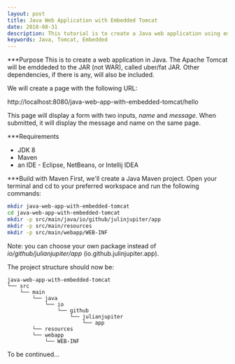 ```yaml
---
layout: post
title: Java Web Application with Embedded Tomcat
date: 2018-08-31
description: This tutorial is to create a Java web application using embedded Apache Tomcat web server.
keywords: Java, Tomcat, Embedded
---
```


***Purpose
This is to create a web application in Java. The Apache Tomcat will be emddeded to the JAR (not WAR), called uber/fat JAR. Other dependencies, if there is any, will also be included.

We will create a page with the following URL:

http://localhost:8080/java-web-app-with-embedded-tomcat/hello

This page will display a form with two inputs, *name* and *message*. When submitted, it will display the message and name on the same page.

***Requirements
* JDK 8
* Maven
* an IDE - Eclipse, NetBeans, or Intellij IDEA

***Build with Maven
First, we'll create a Java Maven project. Open your terminal and cd to your preferred workspace and run the following commands:
```bash
mkdir java-web-app-with-embedded-tomcat
cd java-web-app-with-embedded-tomcat
mkdir -p src/main/java/io/github/julinjupiter/app
mkdir -p src/main/resources
mkdir -p src/main/webapp/WEB-INF
```
Note: you can choose your own package instead of *io/github/julianjupiter/app* (io.github.julinjupiter.app).

The project structure should now be:
```
java-web-app-with-embedded-tomcat
└── src
    └── main
        └── java
            └── io
                └── github
                    └── julianjupiter
                        └── app
        └── resources
        └── webapp
            └── WEB-INF
```
To be continued...